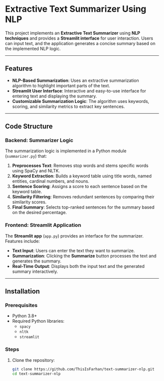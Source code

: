 # Extractive Text Summarizer Using NLP  

This project implements an **Extractive Text Summarizer** using **NLP techniques** and provides a **Streamlit interface** for user interaction. Users can input text, and the application generates a concise summary based on the implemented NLP logic.  

---

## Features  

- **NLP-Based Summarization**: Uses an extractive summarization algorithm to highlight important parts of the text.  
- **Streamlit User Interface**: Interactive and easy-to-use interface for entering text and displaying the summary.  
- **Customizable Summarization Logic**: The algorithm uses keywords, scoring, and similarity metrics to extract key sentences.  

---

## Code Structure  

### Backend: Summarizer Logic  

The summarization logic is implemented in a Python module (`summarizer.py`) that:  

1. **Preprocesses Text**: Removes stop words and stems specific words using SpaCy and NLTK.  
2. **Keyword Extraction**: Builds a keyword table using title words, named entities, cardinal numbers, and nouns.  
3. **Sentence Scoring**: Assigns a score to each sentence based on the keyword table.  
4. **Similarity Filtering**: Removes redundant sentences by comparing their similarity scores.  
5. **Final Summary**: Selects top-ranked sentences for the summary based on the desired percentage.  

### Frontend: Streamlit Application  

The **Streamlit app** (`app.py`) provides an interface for the summarizer. Features include:  
- **Text Input**: Users can enter the text they want to summarize.  
- **Summarization**: Clicking the **Summarize** button processes the text and generates the summary.  
- **Real-Time Output**: Displays both the input text and the generated summary interactively.  

---

## Installation  

### Prerequisites  

- Python 3.8+  
- Required Python libraries:  
  - `spacy`  
  - `nltk`  
  - `streamlit`  

### Steps  

1. Clone the repository:  
   ```bash
   git clone https://github.com/ThisIsFarhan/text-summarizer-nlp.git
   cd text-summarizer-nlp
